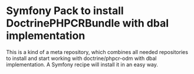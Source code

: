 # Symfony Pack to install DoctrinePHPCRBundle with dbal implementation

This is a kind of a meta repository, which combines all needed repositories to install and start working 
with doctrine/phpcr-odm with dbal implementation. A Symfony recipe will install it in an easy way.
